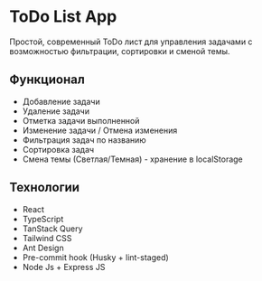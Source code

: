 # ToDo List App

Простой, современный ToDo лист для управления задачами с возможностью фильтрации, сортировки и сменой темы.

## Функционал

- Добавление задачи
- Удаление задачи
- Отметка задачи выполненной
- Изменение задачи / Отмена изменения
- Фильтрация задач по названию
- Сортировка задач
- Смена темы (Светлая/Темная) - хранение в localStorage

## Технологии

- React
- TypeScript
- TanStack Query
- Tailwind CSS
- Ant Design
- Pre-commit hook (Husky + lint-staged)
- Node Js + Express JS
